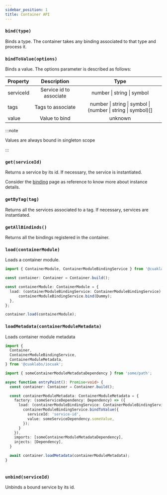 ```yaml
---
sidebar_position: 1
title: Container API
---
```


### `bind(type)`

Binds a type. The container takes any binding associated to that type and process it.

### `bindToValue(options)`

Binds a value. The options parameter is described as follows:

| Property    | Description                    | Type                                                         |
| :---        | :----:                         | :---:                                                        |
| serviceId   | Service id to associate        | number \| string \| symbol                                   |
| tags        | Tags to associate              | number \| string \| symbol \| (number \| string \| symbol)[] |
| value       | Value to bind                  | unknown                                                      |

:::note

Values are always bound in singleton scope

:::

### `get(serviceId)`

Returns a service by its id. If necessary, the service is instantiated.

Consider the [binding](../concepts/binding.md) page as reference to know more about instance details.

### `getByTag(tag)`

Returns all the services associated to a tag. If necessary, services are instantiated.

### `getAllBindinds()`

Returns all the bindings registered in the container.

### `load(containerModule)`

Loads a container module.

```ts
import { ContainerModule, ContainerModuleBindingService } from '@cuaklabs/iocuak';

const container: Container = Container.build();

const containerModule: ContainerModule = {
  load: (containerModuleBindingService: ContainerModuleBindingService): void => {
      containerModuleBindingService.bind(Dummy);
  },
};

container.load(containerModule);
```

### `loadMetadata(containerModuleMetadata)`

Loads container module metadata

```ts
import {
  Container,
  ContainerModuleBindingService,
  ContainerModuleMetadata,
} from '@cuaklabs/iocuak';

import { someContainerModuleMetadataDependency } from 'some/path';

async function entryPoint(): Promise<void> {
  const container: Container = Container.build();

  const containerModuleMetadata: ContainerModuleMetadata = {
    factory: (someServiceDependency: Dependency) => ({
      load: (containerModuleBindingService: ContainerModuleBindingService) => {
        containerModuleBindingService.bindToValue({
          serviceId: 'service-id',
          value: someServiceDependency.someValue,
        });
      }
    }),
    imports: [someContainerModuleMetadataDependency],
    injects: [Dependency],
  }

  await container.loadMetadata(containerModuleMetadata);
}
 
```

### `unbind(serviceId)`

Unbinds a bound service by its id.
